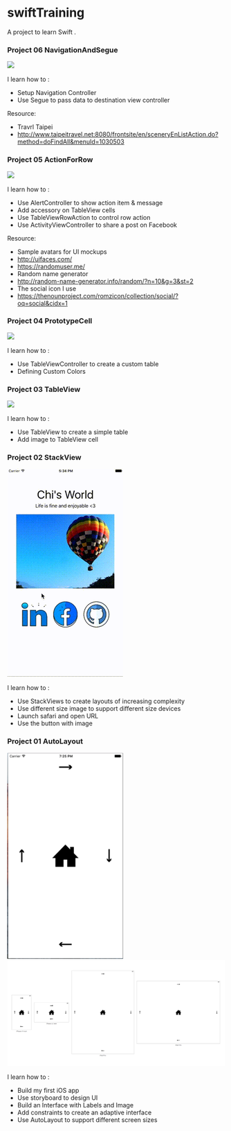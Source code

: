 # swiftTraining
A project to learn Swift .

### Project 06 NavigationAndSegue

<img src="https://github.com/ChiKuo/swiftTraining/blob/master/Project%20Demo%20Image/Project%2006.gif" width="268">

I learn how to :
- Setup Navigation Controller
- Use Segue to pass data to destination view controller

Resource:
- Travrl Taipei 
- http://www.taipeitravel.net:8080/frontsite/en/sceneryEnListAction.do?method=doFindAll&menuId=1030503

### Project 05 ActionForRow

<img src="https://github.com/ChiKuo/swiftTraining/blob/master/Project%20Demo%20Image/Project%2005.gif" width="268">

I learn how to :
- Use AlertController to show action item & message
- Add accessory on TableView cells
- Use TableViewRowAction to control row action
- Use ActivityViewController to share a post on Facebook

Resource:
- Sample avatars for UI mockups
- http://uifaces.com/
- https://randomuser.me/
- Random name generator
- http://random-name-generator.info/random/?n=10&g=3&st=2
- The social icon I use
- https://thenounproject.com/romzicon/collection/social/?oq=social&cidx=1

### Project 04 PrototypeCell

<img src="https://github.com/ChiKuo/swiftTraining/blob/master/Project%20Demo%20Image/Project%2004.gif" width="268">
 
I learn how to :
- Use TableViewController to create a custom table
- Defining Custom Colors

### Project 03 TableView

<img src="https://github.com/ChiKuo/swiftTraining/blob/master/Project%20Demo%20Image/Project%2003.gif" width="268">
 
I learn how to :
- Use TableView to create a simple table
- Add image to TableView cell

### Project 02 StackView

<img src="https://github.com/ChiKuo/swiftTraining/blob/master/Project%20Demo%20Image/Project%2002.gif" width="268">
 
I learn how to :
- Use StackViews to create layouts of increasing complexity
- Use different size image to support different size devices
- Launch safari and open URL
- Use the button with image

### Project 01 AutoLayout

<img src="https://github.com/ChiKuo/swiftTraining/blob/master/Project%20Demo%20Image/Project%2001-1.png" width="268">
 
<img src="https://github.com/ChiKuo/swiftTraining/blob/master/Project%20Demo%20Image/Project%2001-2.png" width="520">

I learn how to :
- Build my first iOS app
- Use storyboard to design UI
- Build an Interface with Labels and Image
- Add constraints to create an adaptive interface
- Use AutoLayout to support different screen sizes


